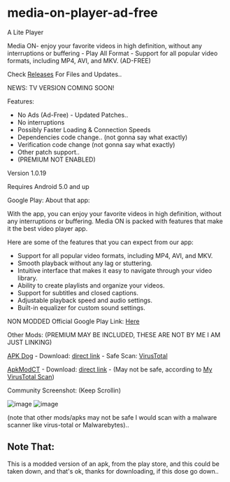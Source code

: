# media-on-player-ad-free
A Lite Player

Media ON- enjoy your favorite videos in high definition, without any interruptions or buffering - Play All Format - Support for all popular video formats, including MP4, AVI, and MKV. (AD-FREE)

Check [Releases](https://github.com/MarshMeadow/media-on-player-ad-free/releases) For Files and Updates..

NEWS: TV VERSION COMING SOON!

Features:

- No Ads (Ad-Free) - Updated Patches..
- No interruptions
- Possibly Faster Loading & Connection Speeds
- Dependencies code change.. (not gonna say what exactly)
- Verification code change (not gonna say what exactly)
- Other patch support..
- (PREMIUM NOT ENABLED)

Version
1.0.19

Requires Android
5.0 and up

Google Play:
About that app:

With the app, you can enjoy your favorite videos in high definition, without any interruptions or buffering. Media ON is packed with features that make it the best video player app.

Here are some of the features that you can expect from our app:

- Support for all popular video formats, including MP4, AVI, and MKV.
- Smooth playback without any lag or stuttering.
- Intuitive interface that makes it easy to navigate through your video library.
- Ability to create playlists and organize your videos.
- Support for subtitles and closed captions.
- Adjustable playback speed and audio settings.
- Built-in equalizer for custom sound settings.

NON MODDED Official Google Play Link: [Here](https://play.google.com/store/apps/details?id=com.mediaon.apt)

Other Mods: (PREMIUM MAY BE INCLUDED, THESE ARE NOT BY ME I AM JUST LINKING)

[APK Dog](https://media-on-play-all-format.apk.dog/#:~:text=Media%20ON%20%2D%20Play%20All%20Format%20(MOD)%201.0.,19&text=%2D%20Support%20for%20all%20popular%20video,playlists%20and%20organize%20your%20videos.) - Download: [direct link](https://apk.dog/go.php?file_id=2769627&b=aHR0cHM6Ly8wNC5hcGsuZG9nL3N0b3JhZ2UvMTQvMDAxLzUxOC8xMDAxNTE4L2FybTY0X3Y4YS1hcm1lYWJpX3Y3YS14ODYteDg2XzY0LzE0YzhmYTY5YTM4ZGM3MGMxYmU4MmUwNThkNjI4NzZhL01lZGlhT24tMS4wLjE5LmFwaz9zPTI3U3hURm1qaFNkc0JmcW5fanhCR3cmZT0xNzAzNzQ4MzI3Jmxhbmc9ZW4mYXBrX2lkPTExNTMwMDc=) - Safe Scan: [VirusTotal](https://www.virustotal.com/gui/file/8cd9f079ecc7ccb3cab561dcba6637a50e594502fe8c1b8c04f35e688fd7978d)

[ApkModCT](https://apkmodct.com/media-on-apk/) - Download: [direct link](https://dl.apkmodct.com/apps/Media-ON-Play-All-Format[apkmodct.com].xapk) - (May not be safe, according to [My VirusTotal Scan](https://www.virustotal.com/gui/file/b9d12ef8d9aa10522d5ae3470ea05466bff8e3ac4c71a5a05dff2c8d7b82477d))

Community Screenshot: (Keep Scrollin)

![image](https://github.com/MarshMeadow/media-on-player-ad-free/assets/88599122/c78127f5-6d10-4d53-a6aa-85b809cf80cd) ![image](https://github.com/MarshMeadow/media-on-player-ad-free/assets/88599122/e7ede71b-f5ae-4c93-8788-8760446e4f26)


(note that other mods/apks may not be safe I would scan with a malware scanner like virus-total or Malwarebytes)..

Note That:
----
This is a modded version of an apk, from the play store, and this could be taken down, and that's ok, thanks for downloading, if this dose go down..
